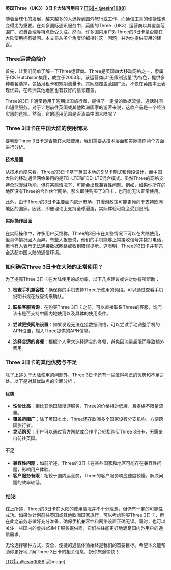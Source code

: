 **英国Three（UK3）3日卡大陆可用吗？[[TG💪+ @esim1088](https://t.me/s/esim1088)]**

随着全球化的发展，越来越多的人选择到国外旅行或工作，而通信工具的便捷性也变得尤为重要。在众多国际通讯服务中，英国的Three（UK3）运营商以其覆盖范围广、资费合理等特点备受关注。然而，许多国内用户对Three的3日卡是否能在大陆使用抱有疑问。本文将从多个角度详细探讨这一问题，并为你提供实用的建议。

### Three运营商简介

首先，让我们简单了解一下Three运营商。Three是英国四大移动网络之一，隶属于CK Hutchison集团，成立于2003年。该运营商以“无限制流量”为特色，提供多种套餐选择，包括月租卡和短期流量卡。其网络覆盖范围广泛，不仅在英国本土表现优异，在欧洲其他地区也有较好的信号覆盖。

Three的3日卡通常适用于短期出国旅行者，提供了一定量的数据流量、通话时间和短信服务。对于计划前往英国或其他欧洲国家的游客来说，这款产品是一个经济实惠的选择。然而，它的适用范围是否涵盖中国大陆呢？

### Three 3日卡在中国大陆的使用情况

要判断Three 3日卡是否能在大陆使用，我们需要从技术层面和实际操作两个方面进行分析。

#### 技术层面

从技术角度来看，Three的3日卡基于英国本地的SIM卡制式和频段设计，而中国大陆的移动通信网络采用的是TD-LTE和FDD-LTE混合模式。虽然Three的网络支持全球漫游功能，但在某些情况下，可能会出现兼容性问题。例如，如果你所在的地区没有Three的合作伙伴网络，那么即使购买了3日卡，也可能无法正常使用。

此外，由于Three的3日卡主要面向欧洲市场，其漫游政策可能更倾向于支持欧洲地区的国家。因此，即便理论上支持全球漫游，实际体验可能会受到限制。

#### 实际操作层面

在实际操作中，许多用户反馈称，Three的3日卡在某些情况下可以在大陆使用，但具体情况因人而异。有些人报告说，他们的手机能够正常接收信号并拨打电话，但也有人表示无法连接数据网络或收到错误提示。这表明，Three的3日卡并非完全适配中国大陆的通信环境。

### 如何确保Three 3日卡在大陆的正常使用？

为了提高Three 3日卡在大陆使用的成功率，以下几点建议或许对你有所帮助：

1. **检查手机兼容性**：确保你的手机支持Three所使用的频段。可以通过查看手机说明书或在线查询来确认。
   
2. **联系客服咨询**：在购买Three 3日卡之前，可以直接联系Three的客服，询问该卡是否支持中国内地使用以及具体的使用条件。

3. **尝试更换网络设置**：如果发现无法连接数据网络，可以尝试手动调整手机的APN设置，输入Three提供的APN信息。

4. **选择合适的套餐**：根据个人需求选择适合的套餐，避免因流量超限而导致额外费用。

### Three 3日卡的其他优势与不足

除了上述关于大陆使用的问题外，Three 3日卡还有一些值得考虑的优势和不足之处。以下是对其优缺点的全面分析：

#### 优势

- **性价比高**：相比其他国际漫游服务，Three的价格相对低廉，且提供不限量流量。
- **覆盖范围广**：除了英国本土，Three还在欧洲多个国家设有分支机构，方便跨国旅行者。
- **灵活购买**：用户可以通过官方网站或合作平台轻松购买Three 3日卡，无需亲自前往英国。

#### 不足

- **兼容性问题**：如前所述，Three的3日卡在某些国家和地区可能存在兼容性问题，影响用户体验。
- **客户服务有限**：相较于国内运营商，Three的客户服务响应速度较慢，解决问题的效率较低。

### 结论

综上所述，Three的3日卡在大陆的使用情况并不十分理想，但仍有一定的可能性成功。如果你计划前往英国或其他欧洲国家旅行，可以考虑购买Three 3日卡，但在此之前务必做好充分准备，确保手机兼容性和网络设置正确无误。同时，也可以关注一些国内的虚拟eSIM卡服务提供商，它们往往能更好地满足国内外用户的通信需求。

无论选择哪种方式，安全、便捷的通信体验始终是我们的首要目标。希望本文能帮助你更好地了解Three 3日卡的相关信息，祝你旅途愉快！

[[TG💪+ @esim1088](https://t.me/s/esim1088) ![Image](https://i.postimg.cc/4NQfJmqS/Snipaste-2025-05-13-00-14-12.png)]